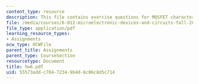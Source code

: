 ```yaml
---
content_type: resource
description: This file contains exercise questions for MOSFET characterization.
file: /media/courses/6-012-microelectronic-devices-and-circuits-fall-2005/55573addc78472349b4d6c06c8d5c714_hw6.pdf
file_type: application/pdf
learning_resource_types:
- Assignments
ocw_type: OCWFile
parent_title: Assignments
parent_type: CourseSection
resourcetype: Document
title: hw6.pdf
uid: 55573add-c784-7234-9b4d-6c06c8d5c714
---
```

